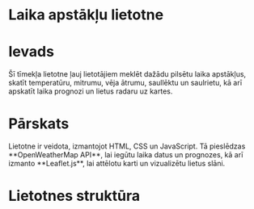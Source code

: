 <h1>Laika apstākļu lietotne</h1>

<h1>Ievads</h1>
Šī tīmekļa lietotne ļauj lietotājiem meklēt dažādu pilsētu laika apstākļus, skatīt temperatūru, mitrumu, vēja ātrumu, saullēktu un saulrietu, kā arī apskatīt laika prognozi un lietus radaru uz kartes.

<h1>Pārskats</h1>
Lietotne ir veidota, izmantojot HTML, CSS un JavaScript. Tā pieslēdzas **OpenWeatherMap API**, lai iegūtu laika datus un prognozes, kā arī izmanto **Leaflet.js**, lai attēlotu karti un vizualizētu lietus slāni.

<h1>Lietotnes struktūra</h1>
